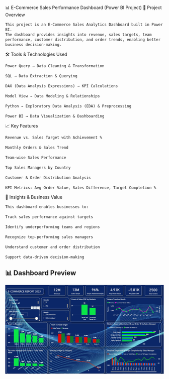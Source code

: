 📊 E-Commerce Sales Performance Dashboard (Power BI Project)
🔎 Project Overview

    This project is an E-Commerce Sales Analytics Dashboard built in Power BI.
    The dashboard provides insights into revenue, sales targets, team performance, customer distribution, and order trends, enabling better business decision-making.

🛠️ Tools & Technologies Used
  
    Power Query → Data Cleaning & Transformation
    
    SQL → Data Extraction & Querying
    
    DAX (Data Analysis Expressions) → KPI Calculations
    
    Model View → Data Modeling & Relationships
    
    Python → Exploratory Data Analysis (EDA) & Preprocessing
    
    Power BI → Data Visualization & Dashboarding

📈 Key Features

    Revenue vs. Sales Target with Achievement %
    
    Monthly Orders & Sales Trend
    
    Team-wise Sales Performance
    
    Top Sales Managers by Country
    
    Customer & Order Distribution Analysis
    
    KPI Metrics: Avg Order Value, Sales Difference, Target Completion %

📌 Insights & Business Value

    This dashboard enables businesses to:
    
    Track sales performance against targets
    
    Identify underperforming teams and regions
    
    Recognize top-performing sales managers
    
    Understand customer and order distribution
    
    Support data-driven decision-making

## 📊 Dashboard Preview  
![E-Commerce Report 2023](https://github.com/the-sushil-kumar/E-COMMERCE-REPORT-2023/blob/main/E-Commerce%20Report%202023.jpg)
